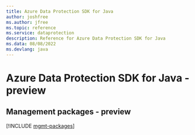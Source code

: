 ```yaml
---
title: Azure Data Protection SDK for Java
author: joshfree
ms.author: jfree
ms.topic: reference
ms.service: dataprotection
description: Reference for Azure Data Protection SDK for Java
ms.data: 08/08/2022
ms.devlang: java
---
```

# Azure Data Protection SDK for Java - preview

## Management packages - preview
[!INCLUDE [mgmt-packages](data-protection-mgmt-index.md)]